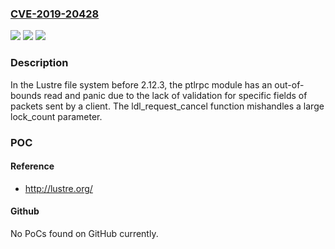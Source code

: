 ### [CVE-2019-20428](https://cve.mitre.org/cgi-bin/cvename.cgi?name=CVE-2019-20428)
![](https://img.shields.io/static/v1?label=Product&message=n%2Fa&color=blue)
![](https://img.shields.io/static/v1?label=Version&message=n%2Fa&color=blue)
![](https://img.shields.io/static/v1?label=Vulnerability&message=n%2Fa&color=brighgreen)

### Description

In the Lustre file system before 2.12.3, the ptlrpc module has an out-of-bounds read and panic due to the lack of validation for specific fields of packets sent by a client. The ldl_request_cancel function mishandles a large lock_count parameter.

### POC

#### Reference
- http://lustre.org/

#### Github
No PoCs found on GitHub currently.

